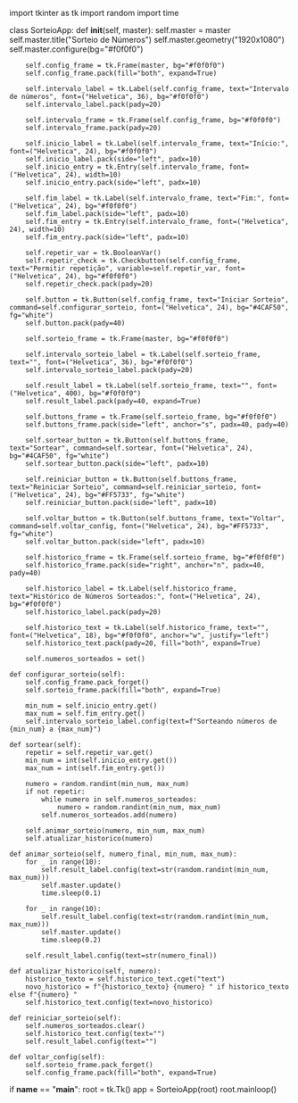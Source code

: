 import tkinter as tk
import random
import time

class SorteioApp:
    def __init__(self, master):
        self.master = master
        self.master.title("Sorteio de Números")
        self.master.geometry("1920x1080")
        self.master.configure(bg="#f0f0f0")
        
        self.config_frame = tk.Frame(master, bg="#f0f0f0")
        self.config_frame.pack(fill="both", expand=True)
        
        self.intervalo_label = tk.Label(self.config_frame, text="Intervalo de números", font=("Helvetica", 36), bg="#f0f0f0")
        self.intervalo_label.pack(pady=20)
        
        self.intervalo_frame = tk.Frame(self.config_frame, bg="#f0f0f0")
        self.intervalo_frame.pack(pady=20)
        
        self.inicio_label = tk.Label(self.intervalo_frame, text="Início:", font=("Helvetica", 24), bg="#f0f0f0")
        self.inicio_label.pack(side="left", padx=10)
        self.inicio_entry = tk.Entry(self.intervalo_frame, font=("Helvetica", 24), width=10)
        self.inicio_entry.pack(side="left", padx=10)
        
        self.fim_label = tk.Label(self.intervalo_frame, text="Fim:", font=("Helvetica", 24), bg="#f0f0f0")
        self.fim_label.pack(side="left", padx=10)
        self.fim_entry = tk.Entry(self.intervalo_frame, font=("Helvetica", 24), width=10)
        self.fim_entry.pack(side="left", padx=10)
        
        self.repetir_var = tk.BooleanVar()
        self.repetir_check = tk.Checkbutton(self.config_frame, text="Permitir repetição", variable=self.repetir_var, font=("Helvetica", 24), bg="#f0f0f0")
        self.repetir_check.pack(pady=20)
        
        self.button = tk.Button(self.config_frame, text="Iniciar Sorteio", command=self.configurar_sorteio, font=("Helvetica", 24), bg="#4CAF50", fg="white")
        self.button.pack(pady=40)
        
        self.sorteio_frame = tk.Frame(master, bg="#f0f0f0")
        
        self.intervalo_sorteio_label = tk.Label(self.sorteio_frame, text="", font=("Helvetica", 36), bg="#f0f0f0")
        self.intervalo_sorteio_label.pack(pady=20)
        
        self.result_label = tk.Label(self.sorteio_frame, text="", font=("Helvetica", 400), bg="#f0f0f0")
        self.result_label.pack(pady=40, expand=True)
        
        self.buttons_frame = tk.Frame(self.sorteio_frame, bg="#f0f0f0")
        self.buttons_frame.pack(side="left", anchor="s", padx=40, pady=40)
        
        self.sortear_button = tk.Button(self.buttons_frame, text="Sortear", command=self.sortear, font=("Helvetica", 24), bg="#4CAF50", fg="white")
        self.sortear_button.pack(side="left", padx=10)
        
        self.reiniciar_button = tk.Button(self.buttons_frame, text="Reiniciar Sorteio", command=self.reiniciar_sorteio, font=("Helvetica", 24), bg="#FF5733", fg="white")
        self.reiniciar_button.pack(side="left", padx=10)
        
        self.voltar_button = tk.Button(self.buttons_frame, text="Voltar", command=self.voltar_config, font=("Helvetica", 24), bg="#FF5733", fg="white")
        self.voltar_button.pack(side="left", padx=10)
        
        self.historico_frame = tk.Frame(self.sorteio_frame, bg="#f0f0f0")
        self.historico_frame.pack(side="right", anchor="n", padx=40, pady=40)
        
        self.historico_label = tk.Label(self.historico_frame, text="Histórico de Números Sorteados:", font=("Helvetica", 24), bg="#f0f0f0")
        self.historico_label.pack(pady=20)
        
        self.historico_text = tk.Label(self.historico_frame, text="", font=("Helvetica", 18), bg="#f0f0f0", anchor="w", justify="left")
        self.historico_text.pack(pady=20, fill="both", expand=True)
        
        self.numeros_sorteados = set()

    def configurar_sorteio(self):
        self.config_frame.pack_forget()
        self.sorteio_frame.pack(fill="both", expand=True)
        
        min_num = self.inicio_entry.get()
        max_num = self.fim_entry.get()
        self.intervalo_sorteio_label.config(text=f"Sorteando números de {min_num} a {max_num}")

    def sortear(self):
        repetir = self.repetir_var.get()
        min_num = int(self.inicio_entry.get())
        max_num = int(self.fim_entry.get())
        
        numero = random.randint(min_num, max_num)
        if not repetir:
            while numero in self.numeros_sorteados:
                numero = random.randint(min_num, max_num)
            self.numeros_sorteados.add(numero)
        
        self.animar_sorteio(numero, min_num, max_num)
        self.atualizar_historico(numero)

    def animar_sorteio(self, numero_final, min_num, max_num):
        for _ in range(10):
            self.result_label.config(text=str(random.randint(min_num, max_num)))
            self.master.update()
            time.sleep(0.1)
        
        for _ in range(10):
            self.result_label.config(text=str(random.randint(min_num, max_num)))
            self.master.update()
            time.sleep(0.2)
        
        self.result_label.config(text=str(numero_final))

    def atualizar_historico(self, numero):
        historico_texto = self.historico_text.cget("text")
        novo_historico = f"{historico_texto} {numero} " if historico_texto else f"{numero} "
        self.historico_text.config(text=novo_historico)

    def reiniciar_sorteio(self):
        self.numeros_sorteados.clear()
        self.historico_text.config(text="")
        self.result_label.config(text="")

    def voltar_config(self):
        self.sorteio_frame.pack_forget()
        self.config_frame.pack(fill="both", expand=True)

if __name__ == "__main__":
    root = tk.Tk()
    app = SorteioApp(root)
    root.mainloop()
